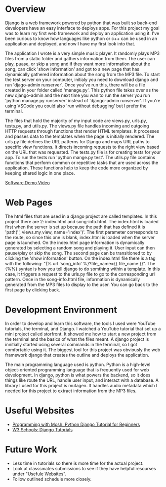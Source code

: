 # Overview
Django is a web framework powered by python that was built so back-end developers have an easy interface to deploys apps. For this project my goal was to learn my first web framework and deploy an application using it. I've been curious to know how languages like python or c++ can be used in an application and deployed, and now I have my first look into that. 

The application I wrote is a very simple music player. It randomly plays MP3 files from a static folder and gathers information from them. The user can play, puase, or skip a song and if they want more information about the song, can click 'show information' and got to a new page that has dynamically gathered information about the song from the MP3 file. To start the test server on your computer, initialy you need to download django and run 'djago-admin runserver'. Once you've run this, there will be a file created in your folder called 'manage.py'. This python file takes over as the new django-admin and the next time you wan to run the server you run 'python manage.py runserver' instead of 'django-admin runserver'. If you're using VSCode you could also 'run without debugging' but I prefer the terminal. 

The files that hold the majority of my input code are views.py, urls.py, tests.py, and utils.py.
The views.py file handles incoming and outgoing HTTP requests through functions that render HTML templates. It processes and passes data to the templates when the page is initially rendered. The urls.py file defines the URL patterns for Django and maps URL paths to specific view functions. It directs incoming requests to the right view based on the URL that was requested. The tests.py file is for creating tests for your app. To run the tests run 'python mange.py test'. The utils.py file contains functions that perform common or repetitive tasks that are used across the application. These functions help to keep the code more organized by keeping shared logic in one place.

[Software Demo Video](https://www.youtube.com/watch?v=-xi2-o3nKNs)

# Web Pages

The html files that are used in a django project are called templates. In this project there are 2: index.html and song-info.html. The index.html is loaded first when the server is set up because the path that has defined it is 'path('', views.my_view, name='index')'. The first parameter corresponds to the route, so since this one is blank, index.html is loaded when the server page is launched. On the index.html page information is dynamically generated by selecting a random song and playing it. User input can then pause/play or skip the song. The second page can be transitioned to by clicking the 'show information' button. On the index.html file there is a tag with the following: "{% url 'song_info' %}?file_name={{ file_name }}". The {%%} syntax is how you tell django to do somthing within a template. In this case, it triggers a request to the urls.py file to go to the corresponding url pattern. Once in the song-info.html file, information is dynamically generated from the MP3 files to display to the user. You can go back to the first page by clicking back. 

# Development Environment

In order to develop and learn this software, the tools I used were YouTube tutorials, the terminal, and Django. I watched a YouTube tutorial that set up a mini project called storfront. It showed me how to start a new project from the terminal and the basics of what the files meant. A django project is innitially started using several commands in the terminal, so I got comfortable using it. The biggest tool for this project was obviously the web framework django that creates the outline and deploys the application.

The main programming language used is python. Python is a high-level object-oriented programming language that is frequently used for web development. In django, python is what powers the backend, so it does things like route the URL, handle user input, and interact with a database. A library I used for this project is mutagen. It handles audio metadata which I needed for this project to extract information from the MP3 files. 

# Useful Websites

* [Programming with Mosh: Python Django Tutorial for Beginners](https://www.youtube.com/watch?v=rHux0gMZ3Eg)
* [W3 Schools: Django Tutorials](https://www.w3schools.com/django/)

# Future Work

* Less time in tutorials so there is more time for the actual project.
* Look at classsmates submissions to see if they have helpful resourses under "Usefule Websites".
* Follow outlined schedule more closely. 